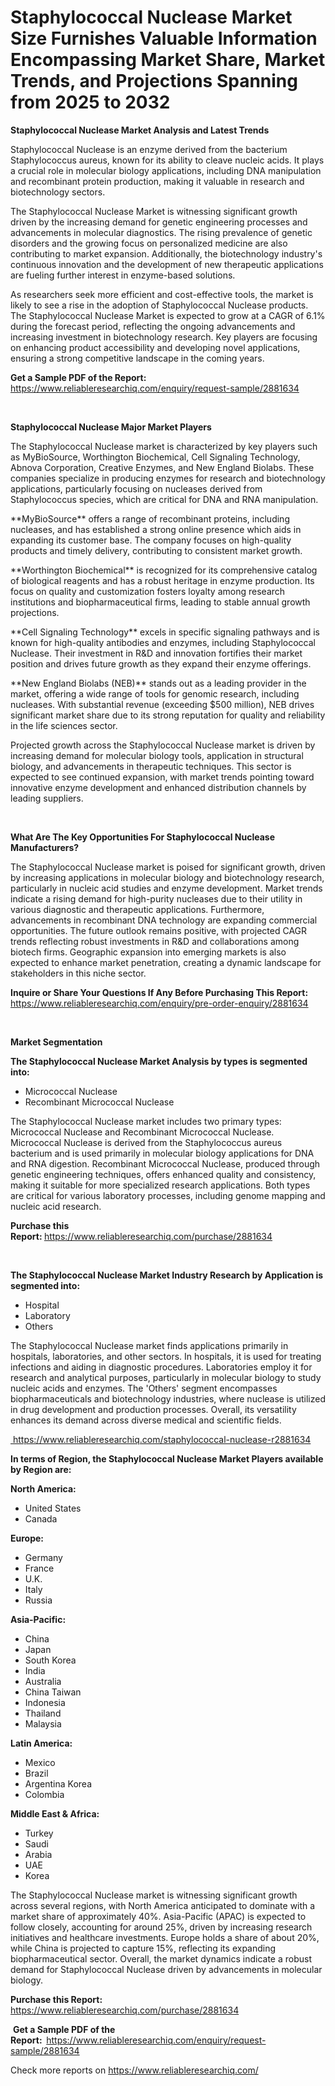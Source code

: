 <p><h1>Staphylococcal Nuclease Market Size Furnishes Valuable Information Encompassing Market Share, Market Trends, and Projections Spanning from 2025 to 2032</h1></p><p><strong>Staphylococcal Nuclease Market Analysis and Latest Trends</strong></p>
<p><p>Staphylococcal Nuclease is an enzyme derived from the bacterium Staphylococcus aureus, known for its ability to cleave nucleic acids. It plays a crucial role in molecular biology applications, including DNA manipulation and recombinant protein production, making it valuable in research and biotechnology sectors. </p><p>The Staphylococcal Nuclease Market is witnessing significant growth driven by the increasing demand for genetic engineering processes and advancements in molecular diagnostics. The rising prevalence of genetic disorders and the growing focus on personalized medicine are also contributing to market expansion. Additionally, the biotechnology industry's continuous innovation and the development of new therapeutic applications are fueling further interest in enzyme-based solutions.</p><p>As researchers seek more efficient and cost-effective tools, the market is likely to see a rise in the adoption of Staphylococcal Nuclease products. The Staphylococcal Nuclease Market is expected to grow at a CAGR of 6.1% during the forecast period, reflecting the ongoing advancements and increasing investment in biotechnology research. Key players are focusing on enhancing product accessibility and developing novel applications, ensuring a strong competitive landscape in the coming years.</p></p>
<p><strong>Get a Sample PDF of the Report:&nbsp;</strong> <a href="https://www.reliableresearchiq.com/enquiry/request-sample/2881634?utm_campaign=3381&utm_medium=2&utm_source=Github&utm_content=ia&utm_term=12032025&utm_id=staphylococcal-nuclease">https://www.reliableresearchiq.com/enquiry/request-sample/2881634</a></p>
<p>&nbsp;</p>
<p><strong>Staphylococcal Nuclease Major Market Players</strong></p>
<p><p>The Staphylococcal Nuclease market is characterized by key players such as MyBioSource, Worthington Biochemical, Cell Signaling Technology, Abnova Corporation, Creative Enzymes, and New England Biolabs. These companies specialize in producing enzymes for research and biotechnology applications, particularly focusing on nucleases derived from Staphylococcus species, which are critical for DNA and RNA manipulation.</p><p>**MyBioSource** offers a range of recombinant proteins, including nucleases, and has established a strong online presence which aids in expanding its customer base. The company focuses on high-quality products and timely delivery, contributing to consistent market growth. </p><p>**Worthington Biochemical** is recognized for its comprehensive catalog of biological reagents and has a robust heritage in enzyme production. Its focus on quality and customization fosters loyalty among research institutions and biopharmaceutical firms, leading to stable annual growth projections.</p><p>**Cell Signaling Technology** excels in specific signaling pathways and is known for high-quality antibodies and enzymes, including Staphylococcal Nuclease. Their investment in R&D and innovation fortifies their market position and drives future growth as they expand their enzyme offerings.</p><p>**New England Biolabs (NEB)** stands out as a leading provider in the market, offering a wide range of tools for genomic research, including nucleases. With substantial revenue (exceeding $500 million), NEB drives significant market share due to its strong reputation for quality and reliability in the life sciences sector.</p><p>Projected growth across the Staphylococcal Nuclease market is driven by increasing demand for molecular biology tools, application in structural biology, and advancements in therapeutic techniques. This sector is expected to see continued expansion, with market trends pointing toward innovative enzyme development and enhanced distribution channels by leading suppliers.</p></p>
<p>&nbsp;</p>
<p><strong>What Are The Key Opportunities For Staphylococcal Nuclease Manufacturers?</strong></p>
<p><p>The Staphylococcal Nuclease market is poised for significant growth, driven by increasing applications in molecular biology and biotechnology research, particularly in nucleic acid studies and enzyme development. Market trends indicate a rising demand for high-purity nucleases due to their utility in various diagnostic and therapeutic applications. Furthermore, advancements in recombinant DNA technology are expanding commercial opportunities. The future outlook remains positive, with projected CAGR trends reflecting robust investments in R&D and collaborations among biotech firms. Geographic expansion into emerging markets is also expected to enhance market penetration, creating a dynamic landscape for stakeholders in this niche sector.</p></p>
<p><strong>Inquire or Share Your Questions If Any Before Purchasing This Report:</strong> <a href="https://www.reliableresearchiq.com/enquiry/pre-order-enquiry/2881634?utm_campaign=3381&utm_medium=2&utm_source=Github&utm_content=ia&utm_term=12032025&utm_id=staphylococcal-nuclease">https://www.reliableresearchiq.com/enquiry/pre-order-enquiry/2881634</a></p>
<p>&nbsp;</p>
<p><strong>Market Segmentation</strong></p>
<p><strong>The Staphylococcal Nuclease Market Analysis by types is segmented into:</strong></p>
<p><ul><li>Micrococcal Nuclease</li><li>Recombinant Micrococcal Nuclease</li></ul></p>
<p><p>The Staphylococcal Nuclease market includes two primary types: Micrococcal Nuclease and Recombinant Micrococcal Nuclease. Micrococcal Nuclease is derived from the Staphylococcus aureus bacterium and is used primarily in molecular biology applications for DNA and RNA digestion. Recombinant Micrococcal Nuclease, produced through genetic engineering techniques, offers enhanced quality and consistency, making it suitable for more specialized research applications. Both types are critical for various laboratory processes, including genome mapping and nucleic acid research.</p></p>
<p><strong>Purchase this Report:&nbsp;</strong><a href="https://www.reliableresearchiq.com/purchase/2881634?utm_campaign=3381&utm_medium=2&utm_source=Github&utm_content=ia&utm_term=12032025&utm_id=staphylococcal-nuclease">https://www.reliableresearchiq.com/purchase/2881634</a></p>
<p>&nbsp;</p>
<p><strong>The Staphylococcal Nuclease Market Industry Research by Application is segmented into:</strong></p>
<p><ul><li>Hospital</li><li>Laboratory</li><li>Others</li></ul></p>
<p><p>The Staphylococcal Nuclease market finds applications primarily in hospitals, laboratories, and other sectors. In hospitals, it is used for treating infections and aiding in diagnostic procedures. Laboratories employ it for research and analytical purposes, particularly in molecular biology to study nucleic acids and enzymes. The 'Others' segment encompasses biopharmaceuticals and biotechnology industries, where nuclease is utilized in drug development and production processes. Overall, its versatility enhances its demand across diverse medical and scientific fields.</p></p>
<p><a href="https://www.reliableresearchiq.com/staphylococcal-nuclease-r2881634?utm_campaign=3381&utm_medium=2&utm_source=Github&utm_content=ia&utm_term=12032025&utm_id=staphylococcal-nuclease">&nbsp;https://www.reliableresearchiq.com/staphylococcal-nuclease-r2881634</a></p>
<p><strong>In terms of Region, the Staphylococcal Nuclease Market Players available by Region are:</strong></p>
<p>
    <p> <strong> North America: </strong>
        <ul>
            <li>United States</li>
            <li>Canada</li>
        </ul>
        </p> 
    <p> <strong> Europe: </strong>
        <ul>
            <li>Germany</li>
            <li>France</li>
            <li>U.K.</li>
            <li>Italy</li>
            <li>Russia</li>
        </ul>
        </p> 
    <p> <strong> Asia-Pacific: </strong>
        <ul>
            <li>China</li>
            <li>Japan</li>
            <li>South Korea</li>
            <li>India</li>
            <li>Australia</li>
            <li>China Taiwan</li>
            <li>Indonesia</li>
            <li>Thailand</li>
            <li>Malaysia</li>
        </ul>
        </p> 
    <p> <strong> Latin America: </strong>
        <ul>
            <li>Mexico</li>
            <li>Brazil</li>
            <li>Argentina Korea</li>
            <li>Colombia</li>
        </ul>
        </p> 
    <p> <strong> Middle East & Africa: </strong>
        <ul>
            <li>Turkey</li>
            <li>Saudi</li>
            <li>Arabia</li>
            <li>UAE</li>
            <li>Korea</li>
        </ul>
    </p>
    </p>
<p><p>The Staphylococcal Nuclease market is witnessing significant growth across several regions, with North America anticipated to dominate with a market share of approximately 40%. Asia-Pacific (APAC) is expected to follow closely, accounting for around 25%, driven by increasing research initiatives and healthcare investments. Europe holds a share of about 20%, while China is projected to capture 15%, reflecting its expanding biopharmaceutical sector. Overall, the market dynamics indicate a robust demand for Staphylococcal Nuclease driven by advancements in molecular biology.</p></p>
<p><strong>Purchase this Report: </strong><a href="https://www.reliableresearchiq.com/purchase/2881634?utm_campaign=3381&utm_medium=2&utm_source=Github&utm_content=ia&utm_term=12032025&utm_id=staphylococcal-nuclease">https://www.reliableresearchiq.com/purchase/2881634</a></p>
<p>&nbsp;<strong>Get a Sample PDF of the Report:&nbsp;&nbsp;</strong><a href="https://www.reliableresearchiq.com/enquiry/request-sample/2881634?utm_campaign=3381&utm_medium=2&utm_source=Github&utm_content=ia&utm_term=12032025&utm_id=staphylococcal-nuclease">https://www.reliableresearchiq.com/enquiry/request-sample/2881634</a></p>
<p><strong></strong></p>
<p>Check more reports on <a href="https://www.reliableresearchiq.com/?utm_campaign=3381&utm_medium=2&utm_source=Github&utm_content=ia&utm_term=12032025&utm_id=staphylococcal-nuclease">https://www.reliableresearchiq.com/</a></p>